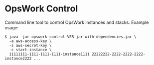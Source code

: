 # OpsWork Control

Command line tool to control OpsWork instances and stacks. Example usage:

```
$ java -jar opswork-control-VER-jar-with-dependencies.jar \
  -a aws-access-key \
  -s aws-secret-key \
  -c start-instance \
  11111111-1111-1111-1111-instance1111 22222222-2222-2222-2222-instance2222 ...
```

